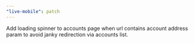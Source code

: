 ```yaml
---
"live-mobile": patch
---
```


Add loading spinner to accounts page when url contains account address param to avoid janky redirection via accounts list.
